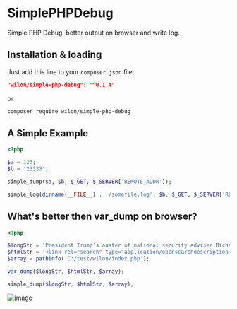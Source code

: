 # SimplePHPDebug

Simple PHP Debug, better output on browser and write log.

## Installation & loading

Just add this line to your `composer.json` file:

```json
"wilon/simple-php-debug": "^0.1.4"
```

or

```sh
composer require wilon/simple-php-debug
```

## A Simple Example

```php
<?php

$a = 123;
$b = '23333';

simple_dump($a, $b, $_GET, $_SERVER['REMOTE_ADDR']);

simple_log(dirname(__FILE__) . '/somefile.log', $b, $_GET, $_SERVER['REMOTE_ADDR']);

```
## What's better then var_dump on browser?

```php
<?php

$longStr = 'President Trump’s ouster of national security adviser Michael T. Flynn, and the circumstances leading up to it, have quickly become a major crisis for the fledgling administration, forcing the White House on the defensive and precipitating the first significant breach in relations between Trump and an increasingly restive Republican Congress.';
$htmlStr = '<link rel="search" type="application/opensearchdescription+xml" href="/search.osd?v=1483361432" title="Packagist" /><br>';
$array = pathinfo('C:/test/wilon/index.php');

var_dump($longStr, $htmlStr, $array);

simple_dump($longStr, $htmlStr, $array);

```

![image](https://cloud.githubusercontent.com/assets/7512755/22959116/94ff96a8-f36e-11e6-835e-65d9ebc527cf.png)

